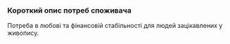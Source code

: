 ### Короткий опис потреб споживача
Потреба в любові та фінансовій стабільності для людей зацікавлених у живопису.
